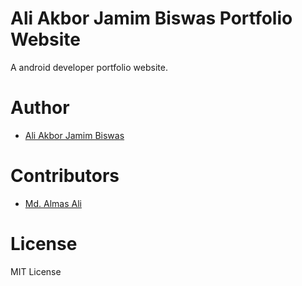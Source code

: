 # Ali Akbor Jamim Biswas Portfolio Website

A android developer portfolio website.

# Author

- [Ali Akbor Jamim Biswas](https://github.com/Ali-Akbor-Jamim-Biswas "Ali Akbor Jamim Biswas")

# Contributors

- [Md. Almas Ali](https://github.com/Almas-Ali "Almas Ali")

# License

MIT License

